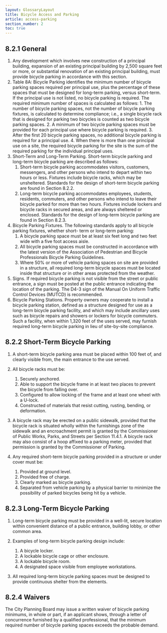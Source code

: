 ```yaml
---
layout: GlossaryLayout
title: Bicycle Access and Parking
article: access-parking
section_number: 2
toc: true
---
```


## 8.2.1 General

1. Any development which involves new construction of a principal building, expansion of an existing principal building by 2,500 square feet or more, or substantial renovation of an existing principal building, must provide bicycle parking in accordance with this section.
2. Table 8A: Bicycle Parking identifies the minimum number of bicycle parking spaces required
   per principal use, plus the percentage of these spaces that must be designed for long-term parking, versus short-term. If the principal use is not listed, no bicycle parking is required.
   The required minimum number of spaces is calculated as follows: 1. The number of bicycle parking spaces, not the number of bicycle parking fixtures, is calculated to determine compliance; i.e., a single bicycle rack that is designed for parking two bicycles is counted as two bicycle parking spaces. 2. A minimum of two bicycle parking spaces must be provided for each principal use where bicycle parking is required. 3. After the first 20 bicycle parking spaces, no additional bicycle parking is required for a principal use. 4. When there is more than one principal use on a site, the required bicycle parking for the site is the sum of the required parking for the individual principal uses.
3. Short-Term and Long-Term Parking. Short-term bicycle parking and long-term bicycle parking are described as follows:
   1. Short-term bicycle parking accommodates visitors, customers, messengers, and other persons who intend to depart within two hours or less. Fixtures include bicycle racks, which may be unsheltered. Standards for the design of short-term bicycle parking are found in Section 8.2.2.
   2. Long-term bicycle parking accommodates employees, students, residents, commuters, and other persons who intend to leave their bicycle parked for more than two hours. Fixtures include lockers and bicycle racks in secured areas, and are always sheltered or enclosed. Standards for the design of long-term bicycle parking are found in Section 8.2.3.
4. Bicycle Parking Fixtures. The following standards apply to all bicycle parking fixtures, whether short- term or long-term parking:
   1. A bicycle parking space must be at least six feet long and two feet wide with a five foot access aisle.
   2. All bicycle parking spaces must be constructed in accordance with the latest version of the Association of Pedestrian and Bicycle Professionals Bicycle Parking Guidelines.
   3. Where 50% or more of vehicle parking spaces on site are provided in a structure, all required long-term bicycle spaces must be located inside that structure or in other areas protected from the weather.
5. Signs. If required bicycle parking is not visible from the street or public entrance, a sign must be posted at the public entrance indicating the location of the parking. The D4-3 sign of the Manual On Uniform Traffic Control Devices (MUTCD) is recommended.
6. Bicycle Parking Stations. Property owners may cooperate to install a bicycle parking station, defined as a structure designed for use as a long-term bicycle parking facility, and which may include ancillary uses such as bicycle repairs and showers or lockers for bicycle commuters. Such a facility, when within 1,320 feet of the uses served, may furnish required long-term bicycle parking in lieu of site-by-site compliance.

## 8.2.2 Short-Term Bicycle Parking

1. A short-term bicycle parking area must be placed within 100 feet of, and clearly visible from, the main entrance to the use served.
2. All bicycle racks must be:

   1. Securely anchored.
   2. Able to support the bicycle frame in at least two places to prevent the bicycle from falling over.
   3. Configured to allow locking of the frame and at least one wheel with a U-lock.
   4. Constructed of materials that resist cutting, rusting, bending, or deformation.

3. A bicycle rack may be erected on a public sidewalk, provided that the bicycle rack is situated wholly within the furnishings zone of the sidewalk and an encroachment permit is granted by the Commissioner of Public Works, Parks, and Streets per Section 11.4.1. A bicycle rack may also consist of a hoop affixed to a parking meter, provided that permission is granted by the Commissioner of Parking.
4. Any required short-term bicycle parking provided in a structure or under cover must be:
   1. Provided at ground level.
   2. Provided free of charge.
   3. Clearly marked as bicycle parking.
   4. Separated from vehicle parking by a physical barrier to minimize the possibility of parked bicycles being hit by a vehicle.

## 8.2.3 Long-Term Bicycle Parking

1. Long-term bicycle parking must be provided in a well-lit, secure location within convenient distance of a public entrance, building lobby, or other common area.
2. Examples of long-term bicycle parking design include:

   1. A bicycle locker.
   2. A lockable bicycle cage or other enclosure.
   3. A lockable bicycle room.
   4. A designated space visible from employee workstations.

3. All required long-term bicycle parking spaces must be designed to provide continuous shelter from the elements.

## 8.2.4 Waivers

The City Planning Board may issue a written waiver of bicycle parking minimums, in whole or part, if an applicant shows, through a letter of concurrence
furnished by a qualified professional, that the minimum required number of bicycle parking spaces exceeds the probable demand.
